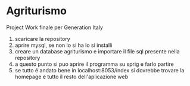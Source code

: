 # Agriturismo
 
Project Work finale per Generation Italy

1. scaricare la repository
2. aprire mysql, se non lo si ha lo si installi
3. creare un database agriturismo e importare il file sql presente nella repository
4. a questo punto si puo aprire il programma su sprig e farlo partire
5. se tutto é andato bene in localhost:8053/index si dovrebbe trovare la homepage e tutto il resto dell'aplicazione web